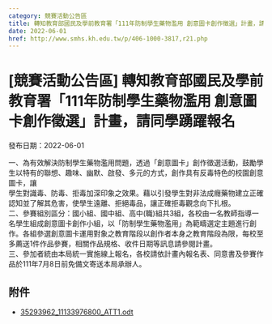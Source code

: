 ```yaml
---
category: 競賽活動公告區
title: 轉知教育部國民及學前教育署「111年防制學生藥物濫用 創意圖卡創作徵選」計畫，請同學踴躍報名
date: 2022-06-01
href: http://www.smhs.kh.edu.tw/p/406-1000-3817,r21.php
---
```


# [競賽活動公告區] 轉知教育部國民及學前教育署「111年防制學生藥物濫用 創意圖卡創作徵選」計畫，請同學踴躍報名

發布日期：2022-06-01

一、為有效解決防制學生藥物濫用問題，透過「創意圖卡」創作徵選活動，鼓勵學生以特有的聯想、趣味、幽默、啟發、多元的方式，創作具有反毒特色的校園創意圖卡，讓  
學生對識毒、防毒、拒毒加深印象之效果。藉以引發學生對非法成癮藥物建立正確認知並了解其危害，使學生遠離、拒絕毒品，讓正確拒毒觀念向下扎根。  
二、參賽組別區分：國小組、國中組、高中(職)組共3組，各校由一名教師指導一名學生組成創意圖卡創作小組，以「防制學生藥物濫用」為範疇選定主題進行創作。各組參選創意圖卡運用對象之教育階段以創作者本身之教育階段為限，每校至多薦送1件作品參賽，相關作品規格、收件日期等訊息請參閱計畫。  
三、參加者統由本局統一實施線上報名，各校請依計畫內報名表、同意書及參賽作品於111年7月8日前免備文寄送本局承辦人。

## 附件

- [35293962_11133976800_ATT1.odt](https://www.smhs.kh.edu.tw/app/index.php?Action=downloadfile&file=WVhSMFlXTm9Mek0wTDNCMFlWOHpOVGd6WHprM09ERTRNRGRmTlRZMU9Ea3ViMlIw&fname=0054ROGHRKPOTXHHA4TWROWTVW30GG25QOUW3520GGUXXWTSZWUS24DGUSOOZWROYWPOXTYXJCA041WTSTTW40HC20B054ICNPRL3450LKB4ZSSW1454GHUSNO100121JCLKNPIGQOJGSWHCUS30A110)
